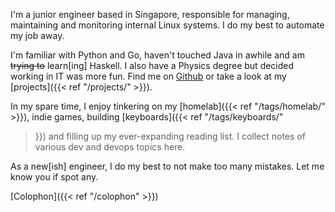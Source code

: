 
I'm a junior engineer based in Singapore, responsible for managing, maintaining
and monitoring internal Linux systems. I do my best to automate my job away.

I'm familiar with Python and Go, haven't touched Java in awhile and am ~~trying to~~
learn[ing] Haskell. I also have a Physics degree but decided working in IT was more fun.
Find me on [Github](https://github.com/kencx) or take a look at my [projects]({{< ref
"/projects/" >}}).

In my spare time, I enjoy tinkering on my
[homelab]({{< ref "/tags/homelab/" >}}), indie games, building [keyboards]({{<
ref "/tags/keyboards/"
>}}) and filling up my ever-expanding reading list. I collect notes of various
dev and devops topics here.

As a new[ish] engineer, I do my best to not make too many mistakes. Let me know
you if spot any.

[Colophon]({{< ref "/colophon" >}})
